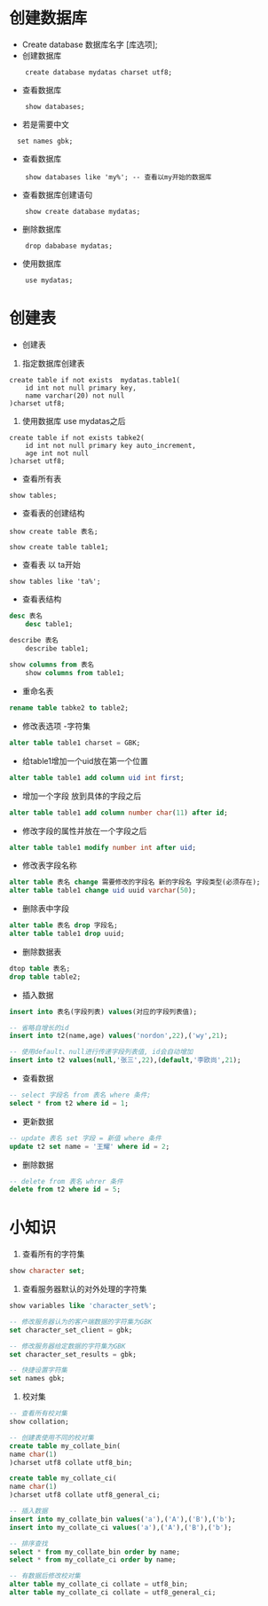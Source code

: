 

# 创建数据库

- Create database 数据库名字 [库选项]; 
- 创建数据库

```
    create database mydatas charset utf8;
```

- 查看数据库

```
    show databases;
```

- 若是需要中文

```
  set names gbk;
```

- 查看数据库

```
    show databases like 'my%'; -- 查看以my开始的数据库
```

- 查看数据库创建语句

```
    show create database mydatas;
```

- 删除数据库

```
    drop dababase mydatas;
```

- 使用数据库

```
    use mydatas;
```

# 创建表

- 创建表

1. 指定数据库创建表

```
create table if not exists  mydatas.table1(
    id int not null primary key,
    name varchar(20) not null
)charset utf8;
```

1. 使用数据库 use mydatas之后

```
create table if not exists tabke2(
    id int not null primary key auto_increment,
    age int not null
)charset utf8;

```

- 查看所有表

```
show tables;
```

- 查看表的创建结构

```
show create table 表名;

show create table table1;
```

- 查看表 以 ta开始

```
show tables like 'ta%';
```

- 查看表结构

```sql
desc 表名
    desc table1;

describe 表名
    describe table1;
    
show columns from 表名
    show columns from table1;
```

- 重命名表

```sql
rename table tabke2 to table2;
```

- 修改表选项 -字符集

```sql
alter table table1 charset = GBK;
```

- 给table1增加一个uid放在第一个位置

```sql
alter table table1 add column uid int first;		
```

- 增加一个字段 放到具体的字段之后

```sql
alter table table1 add column number char(11) after id;
```

- 修改字段的属性并放在一个字段之后

```sql
alter table table1 modify number int after uid;
```

- 修改表字段名称

```sql
alter table 表名 change 需要修改的字段名 新的字段名 字段类型(必须存在);
alter table table1 change uid uuid varchar(50);
```

- 删除表中字段

```sql
alter table 表名 drop 字段名;
alter table table1 drop uuid;
```

- 删除数据表

```sql
dtop table 表名;
drop table table2;
```



- 插入数据

```sql
insert into 表名(字段列表) values(对应的字段列表值);

-- 省略自增长的id
insert into t2(name,age) values('nordon',22),('wy',21);

-- 使用default、null进行传递字段列表值, id会自动增加
insert into t2 values(null,'张三',22),(default,'李欧尚',21);
```

- 查看数据

```sql
-- select 字段名 from 表名 where 条件;
select * from t2 where id = 1;
```

- 更新数据

```sql
-- update 表名 set 字段 = 新值 where 条件
update t2 set name = '王耀' where id = 2;
```

- 删除数据

```sql
-- delete from 表名 whrer 条件
delete from t2 where id = 5;
```

# 小知识

1. 查看所有的字符集

```sql
show character set;
```

1. 查看服务器默认的对外处理的字符集

```sql
show variables like 'character_set%';

-- 修改服务器认为的客户端数据的字符集为GBK
set character_set_client = gbk;

-- 修改服务器给定数据的字符集为GBK
set character_set_results = gbk;

-- 快捷设置字符集
set names gbk;
```

1. 校对集

```sql
-- 查看所有校对集
show collation;

-- 创建表使用不同的校对集
create table my_collate_bin(
name char(1)
)charset utf8 collate utf8_bin;

create table my_collate_ci(
name char(1)
)charset utf8 collate utf8_general_ci;

-- 插入数据
insert into my_collate_bin values('a'),('A'),('B'),('b');
insert into my_collate_ci values('a'),('A'),('B'),('b');

-- 排序查找
select * from my_collate_bin order by name;
select * from my_collate_ci order by name;

-- 有数据后修改校对集
alter table my_collate_ci collate = utf8_bin;
alter table my_collate_ci collate = utf8_general_ci;
```